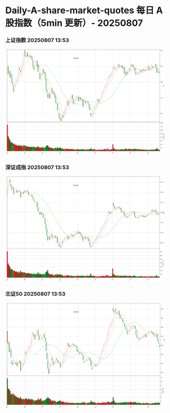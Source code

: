 
# Daily-A-share-market-quotes 每日 A 股指数（5min 更新）- 20250807

### 上证指数 20250807 13:53
![](./fig/2025/8/20250807-sh000001.png)

### 深证成指 20250807 13:53
![](./fig/2025/8/20250807-sz399001.png)

### 北证50 20250807 13:53
![](./fig/2025/8/20250807-bj899050.png)
